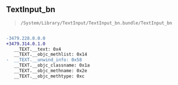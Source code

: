 ## TextInput_bn

> `/System/Library/TextInput/TextInput_bn.bundle/TextInput_bn`

```diff

-3479.228.0.0.0
+3479.314.0.1.0
   __TEXT.__text: 0x4
   __TEXT.__objc_methlist: 0x14
-  __TEXT.__unwind_info: 0x58
   __TEXT.__objc_classname: 0x1a
   __TEXT.__objc_methname: 0x2e
   __TEXT.__objc_methtype: 0xc

```
